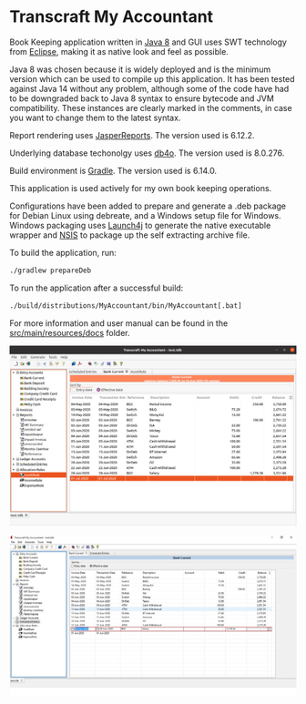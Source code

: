 Transcraft My Accountant 
========================

Book Keeping application written in [Java 8](https://www.oracle.com/java/technologies/javase-downloads.html) and GUI uses SWT technology from [Eclipse](https://www.eclipse.org/downloads/), making it as native look and feel as possible.

Java 8 was chosen because it is widely deployed and is the minimum version which can be used to compile up this application. It has been tested against Java 14 without any problem, although some of the code have had to be downgraded back to Java 8 syntax to ensure bytecode and JVM compatibility. These instances are clearly marked in the comments, in case you want to change them to the latest syntax.

Report rendering uses [JasperReports](https://github.com/TIBCOSoftware/jasperreports). The version used is 6.12.2.

Underlying database techonolgy uses [db4o](http://supportservices.actian.com/versant/default.html). The version used is 8.0.276.

Build environment is [Gradle](https://gradle.org/). The version used is 6.14.0.

This application is used actively for my own book keeping operations.

Configurations have been added to prepare and generate a .deb package for Debian Linux using debreate, and a Windows setup file for Windows. Windows packaging uses [Launch4j](http://launch4j.sourceforge.net/) to generate the native executable wrapper and [NSIS](https://nsis.sourceforge.io/Download) to package up the self extracting archive file.

To build the application, run:

```sh
./gradlew prepareDeb
```

To run the application after a successful build:

```sh
./build/distributions/MyAccountant/bin/MyAccountant[.bat]
```

For more information and user manual can be found in the [src/main/resources/docs](/src/main/resources/docs/index.html) folder.

![Screenshot on Linux](/images/myaccountant-linux.jpg)

![Screenshot on Windows](/images/myaccountant-win.jpg)

